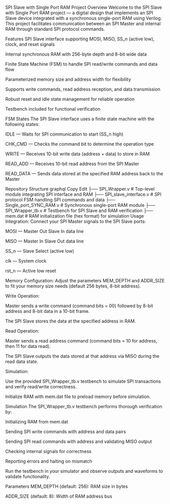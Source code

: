 SPI Slave with Single Port RAM
Project Overview
Welcome to the SPI Slave with Single Port RAM project — a digital design that implements an SPI Slave device integrated with a synchronous single-port RAM using Verilog. This project facilitates communication between an SPI Master and internal RAM through standard SPI protocol commands.

Features
SPI Slave interface supporting MOSI, MISO, SS_n (active low), clock, and reset signals

Internal synchronous RAM with 256-byte depth and 8-bit wide data

Finite State Machine (FSM) to handle SPI read/write commands and data flow

Parameterized memory size and address width for flexibility

Supports write commands, read address reception, and data transmission

Robust reset and idle state management for reliable operation

Testbench included for functional verification

FSM States
The SPI Slave interface uses a finite state machine with the following states:

IDLE — Waits for SPI communication to start (SS_n high)

CHK_CMD — Checks the command bit to determine the operation type

WRITE — Receives 10-bit write data (address + data) to store in RAM

READ_ADD — Receives 10-bit read address from the SPI Master

READ_DATA — Sends data stored at the specified RAM address back to the Master

Repository Structure
graphql
Copy
Edit
├── SPI_Wrapper.v             # Top-level module integrating SPI interface and RAM
├── SPI_slave_interface.v     # SPI protocol FSM handling SPI commands and data
├── Single_port_SYNC_RAM.v    # Synchronous single-port RAM module
├── SPI_Wrapper_tb.v          # Testbench for SPI Slave and RAM verification
├── mem.dat                   # RAM initialization file (hex format) for simulation
Usage
Integration:
Connect your SPI Master signals to the SPI Slave ports:

MOSI — Master Out Slave In data line

MISO — Master In Slave Out data line

SS_n — Slave Select (active low)

clk — System clock

rst_n — Active low reset

Memory Configuration:
Adjust the parameters MEM_DEPTH and ADDR_SIZE to fit your memory size needs (default 256 bytes, 8-bit address).

Write Operation:

Master sends a write command (command bits = 00) followed by 8-bit address and 8-bit data in a 10-bit frame.

The SPI Slave stores the data at the specified address in RAM.

Read Operation:

Master sends a read address command (command bits = 10 for address, then 11 for data read).

The SPI Slave outputs the data stored at that address via MISO during the read data state.

Simulation:

Use the provided SPI_Wrapper_tb.v testbench to simulate SPI transactions and verify read/write correctness.

Initialize RAM with mem.dat file to preload memory before simulation.

Simulation
The SPI_Wrapper_tb.v testbench performs thorough verification by:

Initializing RAM from mem.dat

Sending SPI write commands with address and data pairs

Sending SPI read commands with address and validating MISO output

Checking internal signals for correctness

Reporting errors and halting on mismatch

Run the testbench in your simulator and observe outputs and waveforms to validate functionality.

Parameters
MEM_DEPTH (default: 256): RAM size in bytes

ADDR_SIZE (default: 8): Width of RAM address bus
